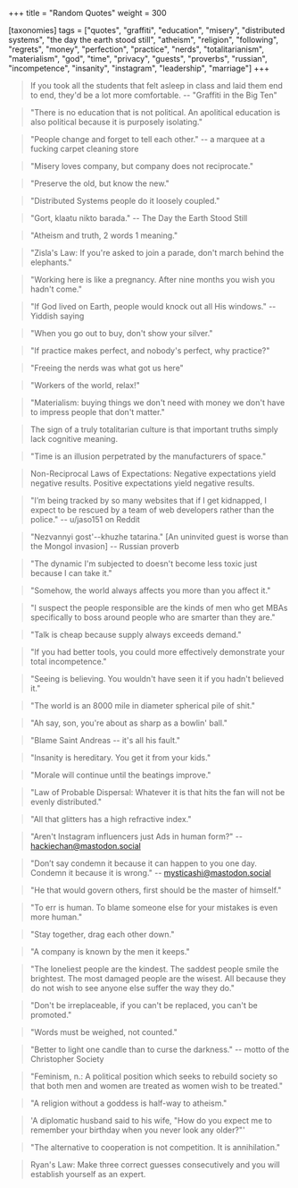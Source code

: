 +++
title = "Random Quotes"
weight = 300

[taxonomies]
tags = ["quotes", "graffiti", "education", "misery", "distributed systems",
"the day the earth stood still", "atheism", "religion", "following",
"regrets", "money", "perfection", "practice", "nerds", "totalitarianism",
"materialism", "god", "time", "privacy", "guests", "proverbs", "russian",
"incompetence", "insanity", "instagram", "leadership", "marriage"]
+++

> If you took all the students that felt asleep in class and laid them end to
> end, they'd be a lot more comfortable.
-- "Graffiti in the Big Ten"

> "There is no education that is not political. An apolitical education is
> also political because it is purposely isolating."

> "People change and forget to tell each other."
-- a marquee at a fucking carpet cleaning store

> "Misery loves company, but company does not reciprocate."

> "Preserve the old, but know the new."

> "Distributed Systems people do it loosely coupled."

> "Gort, klaatu nikto barada."
-- The Day the Earth Stood Still

> "Atheism and truth, 2 words 1 meaning."

> "Zisla's Law:
> If you're asked to join a parade, don't march behind the elephants."

> "Working here is like a pregnancy. After nine months you wish you hadn't
> come."

> "If God lived on Earth, people would knock out all His windows."
-- Yiddish saying

> "When you go out to buy, don't show your silver."

> "If practice makes perfect, and nobody's perfect, why practice?"

> "Freeing the nerds was what got us here"

> "Workers of the world, relax!"

> "Materialism: buying things we don't need with money we don't have to
> impress people that don't matter."

> The sign of a truly totalitarian culture is that important truths simply
> lack cognitive meaning.

> "Time is an illusion perpetrated by the manufacturers of space."

> Non-Reciprocal Laws of Expectations:
> Negative expectations yield negative results.
> Positive expectations yield negative results.

> "I’m being tracked by so many websites that if I get kidnapped, I expect to
> be rescued by a team of web developers rather than the police."
-- u/jaso151 on Reddit

> "Nezvannyi gost'--khuzhe tatarina."
> [An uninvited guest is worse than the Mongol invasion]
-- Russian proverb

> "The dynamic I'm subjected to doesn't become less toxic just because I can
> take it."

> "Somehow, the world always affects you more than you affect it."

> "I suspect the people responsible are the kinds of men who get MBAs
> specifically to boss around people who are smarter than they are."

> "Talk is cheap because supply always exceeds demand."

> "If you had better tools, you could more effectively demonstrate your
> total incompetence."

> "Seeing is believing. You wouldn't have seen it if you hadn't believed it."

> "The world is an 8000 mile in diameter spherical pile of shit."

> "Ah say, son, you're about as sharp as a bowlin' ball."

> "Blame Saint Andreas -- it's all his fault."

> "Insanity is hereditary. You get it from your kids."

> "Morale will continue until the beatings improve."

> "Law of Probable Dispersal:
> Whatever it is that hits the fan will not be evenly distributed."

> "All that glitters has a high refractive index."

> "Aren't Instagram influencers just Ads in human form?"
-- hackiechan@mastodon.social

> "Don’t say condemn it because it can happen to you one day. Condemn it
> because it is wrong."
-- mysticashi@mastodon.social

> "He that would govern others, first should be the master of himself."

> "To err is human.
> To blame someone else for your mistakes is even more human."

> "Stay together, drag each other down."

> "A company is known by the men it keeps."

> "The loneliest people are the kindest. The saddest people smile the
> brightest. The most damaged people are the wisest. All because they do not
> wish to see anyone else suffer the way they do."

> "Don't be irreplaceable, if you can't be replaced, you can't be promoted."

> "Words must be weighed, not counted."

> "Better to light one candle than to curse the darkness."
-- motto of the Christopher Society

> "Feminism, n.:
> A political position which seeks to rebuild society so that
> both men and women are treated as women wish to be treated."

> "A religion without a goddess is half-way to atheism."

> 'A diplomatic husband said to his wife, "How do you expect me to remember
> your birthday when you never look any older?"'

> "The alternative to cooperation is not competition. It is annihilation."

> Ryan's Law:
> Make three correct guesses consecutively
> and you will establish yourself as an expert.


